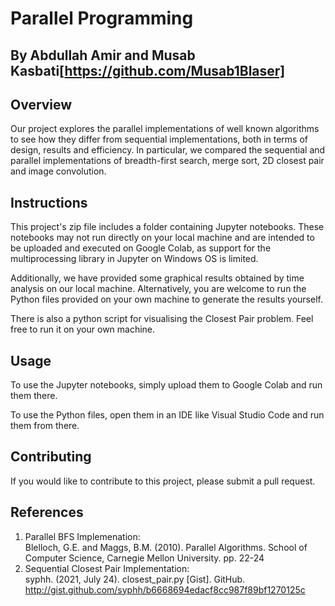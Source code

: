 # Parallel Programming
## By Abdullah Amir and Musab Kasbati[https://github.com/Musab1Blaser]

## Overview

Our project explores the parallel implementations of well known algorithms to see how they differ from sequential implementations, both in terms of design, results and efficiency. In particular, we compared the sequential and parallel implementations of breadth-first search, merge sort, 2D closest pair and image convolution.

## Instructions
This project's zip file includes a folder containing Jupyter notebooks. These notebooks may not run directly on your local machine and are intended to be uploaded and executed on Google Colab, as support for the multiprocessing library in Jupyter on Windows OS is limited. 

Additionally, we have provided some graphical results obtained by time analysis on our local machine. Alternatively, you are welcome to run the Python files provided on your own machine to generate the results yourself.

There is also a python script for visualising the Closest Pair problem. Feel free to run it on your own machine.

## Usage

To use the Jupyter notebooks, simply upload them to Google Colab and run them there. 

To use the Python files, open them in an IDE like Visual Studio Code and run them from there.

## Contributing

If you would like to contribute to this project, please submit a pull request.

## References

1. Parallel BFS Implemenation:  
Blelloch, G.E. and Maggs, B.M. (2010). Parallel Algorithms. School of Computer Science, Carnegie Mellon University. pp. 22-24
2. Sequential Closest Pair Implementation:  
syphh. (2021, July 24). closest_pair.py [Gist]. GitHub. http://gist.github.com/syphh/b6668694edacf8cc987f89bf1270125c
